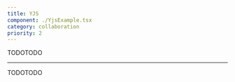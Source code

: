 ```yaml
---
title: YJS
component: ./YjsExample.tsx
category: collaboration
priority: 2
---
```


TODOTODO

---

TODOTODO
